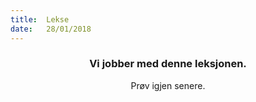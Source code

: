 ```yaml
---
title:  Lekse
date:   28/01/2018
---
```


### <center>Vi jobber med denne leksjonen.</center>
<center>Prøv igjen senere.</center>